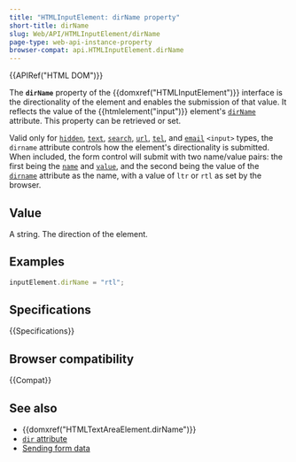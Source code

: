 ```yaml
---
title: "HTMLInputElement: dirName property"
short-title: dirName
slug: Web/API/HTMLInputElement/dirName
page-type: web-api-instance-property
browser-compat: api.HTMLInputElement.dirName
---
```


{{APIRef("HTML DOM")}}

The **`dirName`** property of the {{domxref("HTMLInputElement")}} interface is the directionality of the element and enables the submission of that value. It reflects the value of the {{htmlelement("input")}} element's [`dirName`](/en-US/docs/Web/HTML/Reference/Attributes/dirname) attribute. This property can be retrieved or set.

Valid only for [`hidden`](/en-US/docs/Web/HTML/Element/input/hidden), [`text`](/en-US/docs/Web/HTML/Element/input/text), [`search`](/en-US/docs/Web/HTML/Element/input/search), [`url`](/en-US/docs/Web/HTML/Element/input/url), [`tel`](/en-US/docs/Web/HTML/Element/input/tel), and [`email`](/en-US/docs/Web/HTML/Element/input/email) `<input>` types, the `dirname` attribute controls how the element's directionality is submitted. When included, the form control will submit with two name/value pairs: the first being the [`name`](/en-US/docs/Web/HTML/Element/input#name) and [`value`](/en-US/docs/Web/HTML/Element/input#value), and the second being the value of the [`dirname`](/en-US/docs/Web/HTML/Element/input#dirname) attribute as the name, with a value of `ltr` or `rtl` as set by the browser.

## Value

A string. The direction of the element.

## Examples

```js
inputElement.dirName = "rtl";
```

## Specifications

{{Specifications}}

## Browser compatibility

{{Compat}}

## See also

- {{domxref("HTMLTextAreaElement.dirName")}}
- [`dir` attribute](/en-US/docs/Web/HTML/Global_attributes/dir)
- [Sending form data](/en-US/docs/Learn_web_development/Extensions/Forms/Sending_and_retrieving_form_data)
